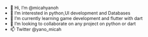 - 👋 Hi, I’m @micahyanoh
- 👀 I’m interested in python,UI development and Databases
- 🌱 I’m currently learning game development and flutter with dart
- 💞️ I’m looking to collaborate on any project on python or  dart
- 📫 Twitter @yano_micah

<!---
micahyanoh/micahyanoh is a ✨ special ✨ repository because its `README.md` (this file) appears on your GitHub profile.
You can click the Preview link to take a look at your changes.
--->
